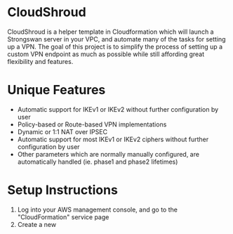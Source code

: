# CloudShroud
CloudShroud is a helper template in Cloudformation which will launch a Strongswan server in your VPC, and automate many of the tasks for setting up a VPN.
The goal of this project is to simplify the process of setting up a custom VPN endpoint as much as possible while still affording great flexibility and
features.

# Unique Features
- Automatic support for IKEv1 or IKEv2 without further configuration by user
- Policy-based or Route-based VPN implementations
- Dynamic or 1:1 NAT over IPSEC
- Automatic support for most IKEv1 or IKEv2 ciphers without further configuration by user
- Other parameters which are normally manually configured, are automatically handled (ie. phase1 and phase2 lifetimes)

# Setup Instructions
1) Log into your AWS management console, and go to the "CloudFormation" service page
2) Create a new 
